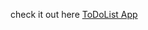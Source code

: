 <p>check it out here <a href="https://todolist-by-aliza.netlify.app/" target="_blank">ToDoList App</a></p>
